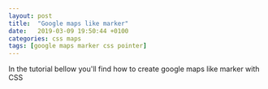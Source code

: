 ```yaml
---
layout: post
title:  "Google maps like marker"
date:   2019-03-09 19:50:44 +0100
categories: css maps
tags: [google maps marker css pointer]
---
```

In the tutorial bellow you'll find how to create google maps like marker with CSS 

<div id="csstutor" data-height="470" data-href="5c8a43e6a7c1e07300012265"></div>
<script src="https://frontendundefined.com/learn/eb.js"></script>

